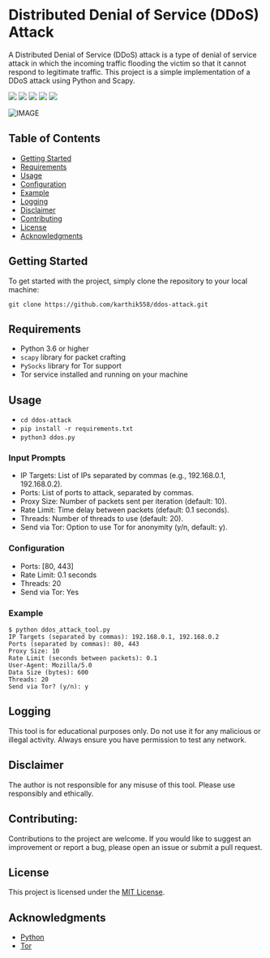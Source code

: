 # Distributed Denial of Service (DDoS) Attack

A Distributed Denial of Service (DDoS) attack is a type of denial of service attack in which the incoming traffic flooding the victim so that it cannot respond to legitimate traffic. This project is a simple implementation of a DDoS attack using Python and Scapy.

![](https://img.shields.io/github/license/karthik558/ddos-attack?style=for-the-badge)
![](https://img.shields.io/github/forks/karthik558/ddos-attack?style=for-the-badge)
![](https://img.shields.io/github/stars/karthik558/ddos-attack?style=for-the-badge)
![](https://img.shields.io/github/issues/karthik558/ddos-attack?style=for-the-badge)
![](https://img.shields.io/github/languages/code-size/karthik558/ddos-attack?style=for-the-badge)

![IMAGE](./assets/banner.png)

## Table of Contents

- [Getting Started](#getting-started)
- [Requirements](#requirements)
- [Usage](#usage)
- [Configuration](#configuration)
- [Example](#example)
- [Logging](#logging)
- [Disclaimer](#disclaimer)
- [Contributing](#contributing)
- [License](#license)
- [Acknowledgments](#acknowledgments)

## Getting Started

To get started with the project, simply clone the repository to your local machine:

```
git clone https://github.com/karthik558/ddos-attack.git
```

## Requirements

- Python 3.6 or higher
- `scapy` library for packet crafting
- `PySocks` library for Tor support
- Tor service installed and running on your machine

## Usage

- `cd ddos-attack`
- `pip install -r requirements.txt`
- `python3 ddos.py`

### Input Prompts

- IP Targets: List of IPs separated by commas (e.g., 192.168.0.1, 192.168.0.2).
- Ports: List of ports to attack, separated by commas.
- Proxy Size: Number of packets sent per iteration (default: 10).
- Rate Limit: Time delay between packets (default: 0.1 seconds).
- Threads: Number of threads to use (default: 20).
- Send via Tor: Option to use Tor for anonymity (y/n, default: y).

### Configuration

- Ports: [80, 443]
- Rate Limit: 0.1 seconds
- Threads: 20
- Send via Tor: Yes

### Example

```
$ python ddos_attack_tool.py
IP Targets (separated by commas): 192.168.0.1, 192.168.0.2
Ports (separated by commas): 80, 443
Proxy Size: 10
Rate Limit (seconds between packets): 0.1
User-Agent: Mozilla/5.0
Data Size (bytes): 600
Threads: 20
Send via Tor? (y/n): y
```

## Logging

This tool is for educational purposes only. Do not use it for any malicious or illegal activity. Always ensure you have permission to test any network.

## Disclaimer

The author is not responsible for any misuse of this tool. Please use responsibly and ethically.

## Contributing:

Contributions to the project are welcome. If you would like to suggest an improvement or report a bug, please open an issue or submit a pull request.

## License

This project is licensed under the [MIT License](https://opensource.org/licenses/MIT).

## Acknowledgments

- [Python](https://www.python.org/)
- [Tor](https://www.torproject.org/)
